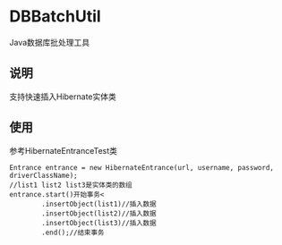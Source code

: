 # DBBatchUtil
Java数据库批处理工具
## 说明
支持快速插入Hibernate实体类
## 使用
参考HibernateEntranceTest类

```
Entrance entrance = new HibernateEntrance(url, username, password, driverClassName);
//list1 list2 list3是实体类的数组
entrance.start()开始事务<
        .insertObject(list1)//插入数据
        .insertObject(list2)//插入数据
        .insertObject(list3)//插入数据
        .end();//结束事务
```
